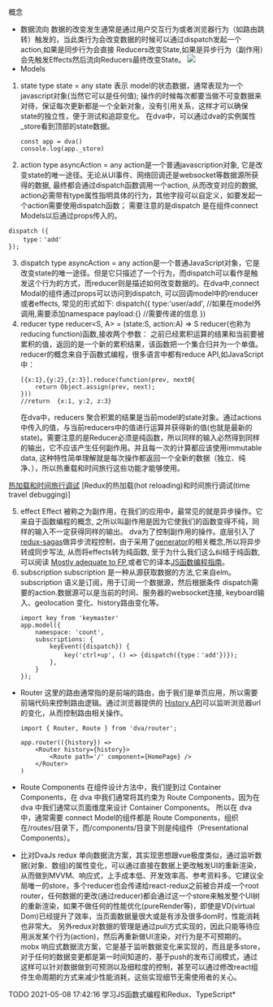 概念
+ 数据流向
    数据的改变发生通常是通过用户交互行为或者浏览器行为（如路由跳转）触发的，当此类行为会改变数据的时候可以通过dispatch发起一个 action,如果是同步行为会直接 Reducers改变State,如果是异步行为（副作用）会先触发Effects然后流向Reducers最终改变State。
    <img src='https://cdn.nlark.com/yuque/0/2018/png/185915/1544783336903-82e0a083-f4f0-4850-8a70-f43d13142a3c.png?x-oss-process=image%2Fresize%2Cw_746' />
+ Models
 1) state
    type state = any
    state 表示 model的状态数据，通常表现为一个javascript对象(当然它可以是任何值); 操作的时候每次都要当做不可变数据来对待，保证每次更新都是一个全新对象，没有引用关系，这样才可以确保state的独立性，便于测试和追踪变化。
    在dva中，可以通过dva的实例属性_store看到顶部的state数据。
    ```
    const app = dva()
    console.log(app._store)
    ```
2) action
type asyncAction = any
action是一个普通javascription对象, 它是改变state的唯一途径。无论从UI事件、网络回调还是websocket等数据源所获得的数据, 最终都会通过dispatch函数调用一个action, 从而改变对应的数据, action必需带有type属性指明具体的行为，其他字段可以自定义，如要发起一个action需要使用dispatch函数； 需要注意的是dispatch 是在组件connect Models以后通过props传入的。
```
dispatch ({
    type：'add'
});
```

3) dispatch
    type asyncAction = any
    action是一个普通JavaScript对象，它是改变state的唯一途径。但是它只描述了一个行为，而dispatch可以看作是触发这个行为的方式，而reducer则是描述如何改变数据的。在dva中,connect Modal的组件通过props可以访问到dispatch, 可以回调model中的renducer或者effects, 常见的形式如下:
    dispatch({
        type:'user/add', //如果在model外调用,需要添加namespace
        payload:{} //需要传递的信息
    })
4) reducer
type reducer<S, A> = (state:S, action:A) => S
    reducer(也称为reducing function)函数,接收两个参数：
    之前已经累积运算的结果和当前要被累积的值，返回的是一个新的累积结果，该函数把一个集合归并为一个单值。
    reducer的概念来自于函数式编程，很多语言中都有reduce API,如JavaScript中：
    ```
    [{x:1},{y:2},{z:3}].reduce(function(prev, next0{
        return Object.assign(prev, next);
    }))
    //return  {x:1, y:2, z:3}
    ```
    在dva中，reducers 聚合积累的结果是当前model的state对象。通过actions中传入的值，与当前reducers中的值进行运算并获得新的值(也就是最新的state)。需要注意的是Reducer必须是纯函数，所以同样的输入必然得到同样的输出，它不应该产生任何副作用。并且每一次的计算都应该使用immutable data, 这种特性简单理解就是每次操作都返回一个全新的数据（独立、纯净、），所以热重载和时间旅行这些功能才能够使用。
<!-- TODO 2021-05-08 17:11:46 什么是纯函数, 什么是热重载和时间旅行-->
[热加载和时间旅行调试](https://zhuanlan.zhihu.com/p/24443402)
[Redux的热加载(hot reloading)和时间旅行调试(time travel debugging)]

5) effect 
    Effect 被称之为副作用，在我们的应用中，最常见的就是异步操作。它来自于函数编程的概念, 之所以叫副作用是因为它使我们的函数变得不纯，同样的输入不一定获得同样的输出。
    dva为了控制副作用的操作。底层引入了[redux-sagas](http://superraytin.github.io/redux-saga-in-chinese)做异步流程控制，由于采用了[generator](http://www.ruanyifeng.com/blog/2015/04/generator.html)的相关概念,所以将异步转成同步写法, 从而将effects转为纯函数, 至于为什么我们这么纠结于纯函数, 可以阅读 [Mostly adequate to FP](https://github.com/MostlyAdequate/mostly-adequate-guide),或者它的译本[JS函数编程指南](https://www.gitbook.com/book/llh911001/mostly-adequate-guide-chinese/details)。
6) subscription
    subscription 是一种从源获取数据的方法,它来自elm。
    subscription 语义是订阅，用于订阅一个数据源，然后根据条件 dispatch需要的action.数据源可以是当前的时间、服务器的websocket连接, keyboard输入、geolocation 变化、history路由变化等。
    ```
    import key from 'keymaster'
    app.model({
        namespace: 'count',
        subscriptions: {
            keyEvent({dispatch}) {
                key('ctrl+up', () => {dispatch({type：'add'})});
            },
        }
    });
    ```
+ Router
    这里的路由通常指的是前端的路由，由于我们是单页应用，所以需要前端代码来控制路由逻辑。通过浏览器提供的 [History API](http://mdn.beonex.com/en/DOM/window.history.html)可以监听浏览器url的变化，从而控制路由相关操作。
    ```
    import { Router, Route } from 'dva/router';

    app.router(({history}) => 
        <Router history={history}>
            <Route path='/' component={HomePage} />
        </Router>
    )
    ```
+ Route Components
在组件设计方法中，我们提到过 Container Components，在 dva 中我们通常将其约束为 Route Components，因为在 dva 中我们通常以页面维度来设计 Container Components。
所以在 dva 中，通常需要 connect Model的组件都是 Route Components，组织在/routes/目录下，而/components/目录下则是纯组件（Presentational Components）。

+ 比对DvaJs
redux
单向数据流方案，其实现思想跟vue极度类似，通过监听数据(对象、数组)的属性变化，可以通过直接在数据上更改触发UI的重新渲染，从而做到MVVM、响应式，上手成本低、开发效率高、参考资料多。它建议全局唯一的store，多个reducer也会传递给react-redux之前被合并成一个root router，任何数据的更改(通过reducer)都会通过这一个store来触发整个UI树的重新渲染，如果不做任何的性能优化(pureRender等)，即使是VD(virtual Dom)已经提升了效率，当页面数据量很大或是有涉及很多dom时，性能消耗也非常大。
另外redux对数据的管理是通过pull方式实现的，因此只能等待应用派发某个行为(action)，然后再重新做UI渲染，对行为是不可预期的。
mobx
响应式数据流方案，它是基于监听数据变化来实现的，而且是多store，对于任何的数据变更都是第一时间知道的，基于push的发布订阅模式，通过这样可以针对数据做到可预测以及细粒度的控制，甚至可以通过修改react组件生命周期的方式来减少性能消耗，这些实现细节无需使用者的关心。

TODO 2021-05-08 17:42:16 学习JS函数式编程和Redux、TypeScript*